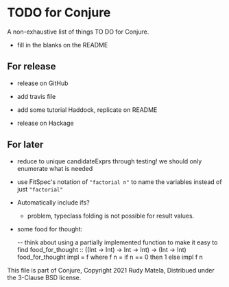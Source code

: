 TODO for Conjure
================

A non-exhaustive list of things TO DO for Conjure.

* fill in the blanks on the README

For release
-----------

* release on GitHub

* add travis file

* add some tutorial Haddock, replicate on README

* release on Hackage


For later
---------

* reduce to unique candidateExprs through testing!  we should only enumerate what is needed

* use FitSpec's notation of `"factorial n"` to name the variables
  instead of just `"factorial"`

* Automatically include ifs?

	- problem, typeclass folding is not possible for result values.

* some food for thought:

    -- think about using a partially implemented function to make it easy to find
    food_for_thought :: ((Int -> Int) -> Int -> Int) -> (Int -> Int)
    food_for_thought impl  =  f
      where
      f n  =  if n == 0
              then 1
              else impl f n


This file is part of Conjure,
Copyright 2021 Rudy Matela,
Distribued under the 3-Clause BSD license.
